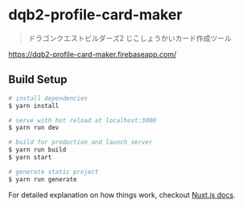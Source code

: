 # dqb2-profile-card-maker

> ドラゴンクエストビルダーズ2 じこしょうかいカード作成ツール

https://dqb2-profile-card-maker.firebaseapp.com/

## Build Setup

``` bash
# install dependencies
$ yarn install

# serve with hot reload at localhost:3000
$ yarn run dev

# build for production and launch server
$ yarn run build
$ yarn start

# generate static project
$ yarn run generate
```

For detailed explanation on how things work, checkout [Nuxt.js docs](https://nuxtjs.org).

